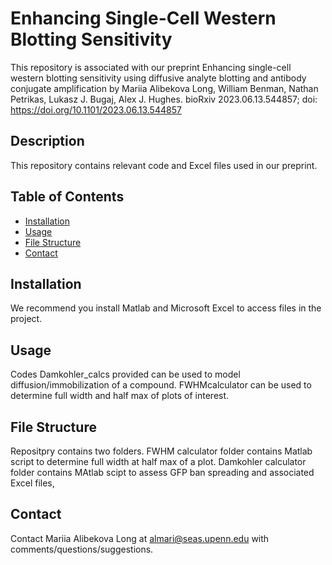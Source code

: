 # Enhancing Single-Cell Western Blotting Sensitivity

This repository is associated with our preprint Enhancing single-cell western blotting sensitivity using diffusive analyte blotting and antibody conjugate amplification
by Mariia Alibekova Long, William Benman, Nathan Petrikas, Lukasz J. Bugaj, Alex J. Hughes. bioRxiv 2023.06.13.544857; doi: https://doi.org/10.1101/2023.06.13.544857

## Description

This repository contains relevant code and Excel files used in our preprint. 

## Table of Contents

- [Installation](#installation)
- [Usage](#usage)
- [File Structure](#file-structure)
- [Contact](#contact)

## Installation

We recommend you install Matlab and Microsoft Excel to access files in the project. 


## Usage

Codes Damkohler_calcs provided can be used to model diffusion/immobilization of a compound. FWHMcalculator can be used to determine full width and half max of plots of interest.


## File Structure

Repositpry contains two folders. FWHM calculator folder contains Matlab script to determine full width at half max of a plot. Damkohler calculator folder contains MAtlab scipt to assess GFP ban spreading and associated Excel files,


## Contact

Contact Mariia Alibekova Long at almari@seas.upenn.edu with comments/questions/suggestions. 


